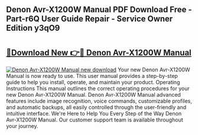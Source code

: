 ## Denon Avr-X1200W Manual PDF Download Free - Part-r6Q User Guide Repair - Service Owner Edition y3qO9

# <h2><a href="http://bc27443.oget.top/?id=Denon+Avr-X1200W+Manual">🔗Download New 👉🔴 Denon Avr-X1200W Manual</a></h2>

[![Denon Avr-X1200W Manual new download](https://i.imgur.com/5g1atiW.png)](http://bc27443.oget.top/?id=Denon+Avr-X1200W+Manual)
Your new Denon Avr-X1200W Manual is now ready to use. This user manual provides a step-by-step guide to help you install, operate, and maintain your product. Operating Instructions This manual outlines the correct operating procedures for your new Denon Avr-X1200W Manual. Denon Avr-X1200W Manual advanced features include image recognition, voice commands, customizable profiles, and automatic backups, all easily controlled through the user-friendly and intuitive interface. We're Here to Help You Every Step of the Way Denon Avr-X1200W Manual. Our customer support team is available throughout your journey.
